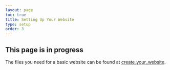 ```yaml
---
layout: page
toc: true
title: Setting Up Your Website
type: setup
order: 3
---
```



## This page is in progress

The files you need for a basic website can be found at [create_your_website](https://github.com/byu-cpe/ComputingBootCamp/tree/main/create_your_website).